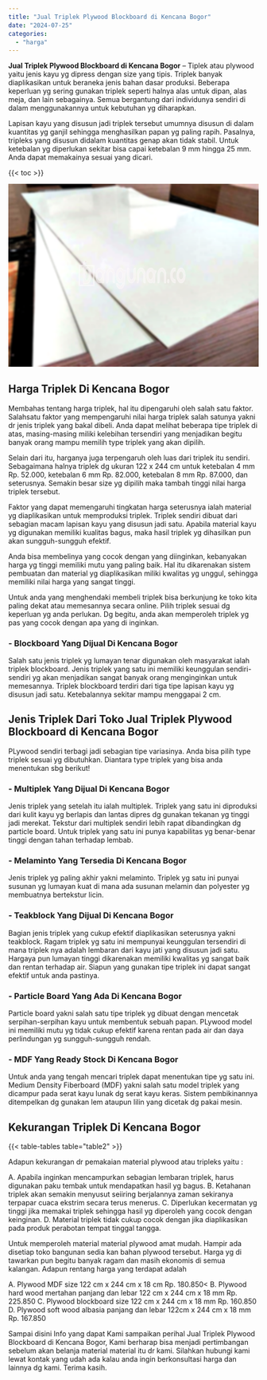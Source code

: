 ```yaml
---
title: "Jual Triplek Plywood Blockboard di Kencana Bogor"
date: "2024-07-25"
categories: 
  - "harga"
---
```


**Jual Triplek Plywood Blockboard di Kencana Bogor** – Tiplek atau plywood yaitu jenis kayu yg dipress dengan size yang tipis. Triplek banyak diaplikasikan untuk beraneka jenis bahan dasar produksi. Beberapa keperluan yg sering gunakan triplek seperti halnya alas untuk dipan, alas meja, dan lain sebagainya. Semua bergantung dari individunya sendiri di dalam menggunakannya untuk kebutuhan yg diharapkan.

Lapisan kayu yang disusun jadi triplek tersebut umumnya disusun di dalam kuantitas yg ganjil sehingga menghasilkan papan yg paling rapih. Pasalnya, tripleks yang disusun didalam kuantitas genap akan tidak stabil. Untuk ketebalan yg diperlukan sekitar bisa capai ketebalan 9 mm hingga 25 mm. Anda dapat memakainya sesuai yang dicari.

{{< toc >}}

![Jual Triplek Plywood Blockboard di Kencana Bogor](/images/jual-triplek-murah-43.png)

## Harga Triplek Di Kencana Bogor

Membahas tentang harga triplek, hal itu dipengaruhi oleh salah satu faktor. Salahsatu faktor yang mempengaruhi nilai harga triplek salah satunya yakni dr jenis triplek yang bakal dibeli. Anda dapat melihat beberapa tipe triplek di atas, masing-masing miliki kelebihan tersendiri yang menjadikan begitu banyak orang mampu memilih type triplek yang akan dipilih.

Selain dari itu, harganya juga terpengaruh oleh luas dari triplek itu sendiri. Sebagaimana halnya triplek dg ukuran 122 x 244 cm untuk ketebalan 4 mm Rp. 52.000, ketebalan 6 mm Rp. 82.000, ketebalan 8 mm Rp. 87.000, dan seterusnya. Semakin besar size yg dipilih maka tambah tinggi nilai harga triplek tersebut.

Faktor yang dapat memengaruhi tingkatan harga seterusnya ialah material yg diaplikasikan untuk memproduksi triplek. Triplek sendiri dibuat dari sebagian macam lapisan kayu yang disusun jadi satu. Apabila material kayu yg digunakan memiliki kualitas bagus, maka hasil triplek yg dihasilkan pun akan sungguh-sungguh efektif.

Anda bisa membelinya yang cocok dengan yang diinginkan, kebanyakan harga yg tinggi memiliki mutu yang paling baik. Hal itu dikarenakan sistem pembuatan dan material yg diaplikasikan miliki kwalitas yg unggul, sehingga memiliki nilai harga yang sangat tinggi.

Untuk anda yang menghendaki membeli triplek bisa berkunjung ke toko kita paling dekat atau memesannya secara online. Pilih triplek sesuai dg keperluan yg anda perlukan. Dg begitu, anda akan memperoleh triplek yg pas yang cocok dengan apa yang di inginkan.

### \- Blockboard Yang Dijual Di Kencana Bogor

Salah satu jenis triplek yg lumayan tenar digunakan oleh masyarakat ialah triplek blockboard. Jenis triplek yang satu ini memiliki keunggulan sendiri-sendiri yg akan menjadikan sangat banyak orang menginginkan untuk memesannya. Triplek blockboard terdiri dari tiga tipe lapisan kayu yg disusun jadi satu. Ketebalannya sekitar mampu menggapai 2 cm.

## Jenis Triplek Dari Toko Jual Triplek Plywood Blockboard di Kencana Bogor

PLywood sendiri terbagi jadi sebagian tipe variasinya. Anda bisa pilih type triplek sesuai yg dibutuhkan. Diantara type triplek yang bisa anda menentukan sbg berikut!

### \- Multiplek Yang Dijual Di Kencana Bogor

Jenis triplek yang setelah itu ialah multiplek. Triplek yang satu ini diproduksi dari kulit kayu yg berlapis dan lantas dipres dg gunakan tekanan yg tinggi jadi merekat. Tekstur dari multiplek sendiri lebih rapat dibandingkan dg particle board. Untuk triplek yang satu ini punya kapabilitas yg benar-benar tinggi dengan tahan terhadap lembab.

### \- Melaminto Yang Tersedia Di Kencana Bogor

Jenis triplek yg paling akhir yakni melaminto. Triplek yg satu ini punyai susunan yg lumayan kuat di mana ada susunan melamin dan polyester yg membuatnya bertekstur licin.

### \- Teakblock Yang Dijual Di Kencana Bogor

Bagian jenis triplek yang cukup efektif diaplikasikan seterusnya yakni teakblock. Ragam triplek yg satu ini mempunyai keunggulan tersendiri di mana triplek nya adalah lembaran dari kayu jati yang disusun jadi satu. Hargaya pun lumayan tinggi dikarenakan memiliki kwalitas yg sangat baik dan rentan terhadap air. Siapun yang gunakan tipe triplek ini dapat sangat efektif untuk anda pastinya.

### \- Particle Board Yang Ada Di Kencana Bogor

Particle board yakni salah satu tipe triplek yg dibuat dengan mencetak serpihan-serpihan kayu untuk membentuk sebuah papan. PLywood model ini memiliki mutu yg tidak cukup efektif karena rentan pada air dan daya perlindungan yg sungguh-sungguh rendah.

### \- MDF Yang Ready Stock Di Kencana Bogor

Untuk anda yang tengah mencari triplek dapat menentukan tipe yg satu ini. Medium Density Fiberboard (MDF) yakni salah satu model triplek yang dicampur pada serat kayu lunak dg serat kayu keras. Sistem pembikinannya ditempelkan dg gunakan lem ataupun lilin yang dicetak dg pakai mesin.

## Kekurangan Triplek Di Kencana Bogor

{{< table-tables table="table2" >}}

Adapun kekurangan dr pemakaian material plywood atau tripleks yaitu :

A. Apabila inginkan mencampurkan sebagian lembaran triplek, harus digunakan paku tembak untuk mendapatkan hasil yg bagus. B. Ketahanan triplek akan semakin menyusut seiiring berjalannya zaman sekiranya terpapar cuaca ekstrim secara terus menerus. C. Diperlukan kecermatan yg tinggi jika memakai triplek sehingga hasil yg diperoleh yang cocok dengan keinginan. D. Material triplek tidak cukup cocok dengan jika diaplikasikan pada produk perabotan tempat tinggal tangga.

Untuk memperoleh material material plywood amat mudah. Hampir ada disetiap toko bangunan sedia kan bahan plywood tersebut. Harga yg di tawarkan pun begitu banyak ragam dan masih ekonomis di semua kalangan. Adapun rentang harga yang terdapat adalah

A. Plywood MDF size 122 cm x 244 cm x 18 cm Rp. 180.850< B. Plywood hard wood mertahan panjang dan lebar 122 cm x 244 cm x 18 mm Rp. 225.850 C. Plywood blockboard size 122 cm x 244 cm x 18 mm Rp. 160.850 D. Plywood soft wood albasia panjang dan lebar 122cm x 244 cm x 18 mm Rp. 167.850

Sampai disini Info yang dapat Kami sampaikan perihal Jual Triplek Plywood Blockboard di Kencana Bogor, Kami berharap bisa menjadi pertimbangan sebelum akan belanja material material itu dr kami. Silahkan hubungi kami lewat kontak yang udah ada kalau anda ingin berkonsultasi harga dan lainnya dg kami. Terima kasih.
